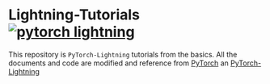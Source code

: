 # Lightning-Tutorials [![pytorch lightning](https://img.shields.io/badge/pytorch_lightning-792ee5?style=for-the-badge)](https://www.pytorchlightning.ai/)


This repository is `PyTorch-Lightning` tutorials from the basics. All the documents and code are modified and reference from [PyTorch](https://pytorch.org/tutorials/) an [PyTorch-Lightning](https://pytorch-lightning.readthedocs.io/en/latest/expertise_levels.html)
